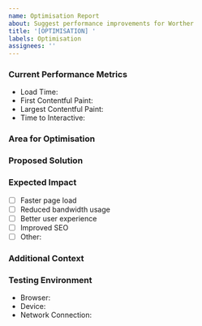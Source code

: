 ```yaml
---
name: Optimisation Report
about: Suggest performance improvements for Worther
title: '[OPTIMISATION] '
labels: Optimisation
assignees: ''
---
```


### Current Performance Metrics
<!-- Please provide current performance measurements -->
- Load Time: <!-- e.g., 3.5 seconds -->
- First Contentful Paint: <!-- e.g., 1.2 seconds -->
- Largest Contentful Paint: <!-- e.g., 2.8 seconds -->
- Time to Interactive: <!-- e.g., 4.1 seconds -->

### Area for Optimisation
<!-- Describe which part of the website needs optimisation -->

### Proposed Solution
<!-- Describe how this could be optimized -->

### Expected Impact
<!-- What improvements do you expect from this optimisation? -->
- [ ] Faster page load
- [ ] Reduced bandwidth usage
- [ ] Better user experience
- [ ] Improved SEO
- [ ] Other: 

### Additional Context
<!-- Add any other context or screenshots about the optimisation suggestion here -->

### Testing Environment
- Browser: <!-- e.g., Chrome 120.0.6099.109 -->
- Device: <!-- e.g., Windows Desktop, iPhone 14, Samsung Galaxy S23 -->
- Network Connection: <!-- e.g., WiFi 100Mbps, 4G, 5G -->
